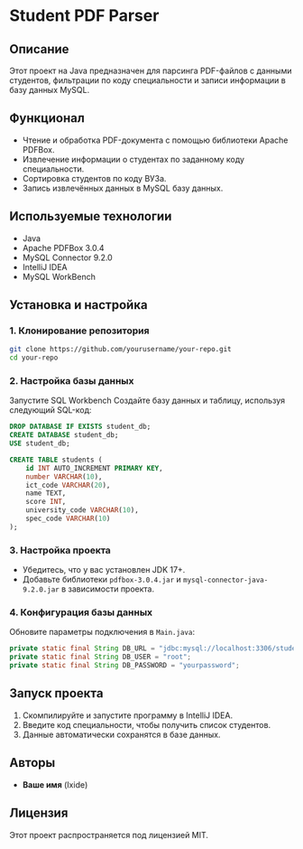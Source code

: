 # Student PDF Parser

## Описание
Этот проект на Java предназначен для парсинга PDF-файлов с данными студентов, фильтрации по коду специальности и записи информации в базу данных MySQL.

## Функционал
- Чтение и обработка PDF-документа с помощью библиотеки Apache PDFBox.
- Извлечение информации о студентах по заданному коду специальности.
- Сортировка студентов по коду ВУЗа.
- Запись извлечённых данных в MySQL базу данных.

## Используемые технологии
- Java
- Apache PDFBox 3.0.4
- MySQL Connector 9.2.0
- IntelliJ IDEA
- MySQL WorkBench

## Установка и настройка

### 1. Клонирование репозитория
```sh
git clone https://github.com/yourusername/your-repo.git
cd your-repo
```

### 2. Настройка базы данных
Запустите SQL Workbench
Создайте базу данных и таблицу, используя следующий SQL-код:
```sql
DROP DATABASE IF EXISTS student_db;
CREATE DATABASE student_db;
USE student_db;

CREATE TABLE students (
    id INT AUTO_INCREMENT PRIMARY KEY,
    number VARCHAR(10),
    ict_code VARCHAR(20),
    name TEXT,
    score INT,
    university_code VARCHAR(10),
    spec_code VARCHAR(10)
);
```

### 3. Настройка проекта
- Убедитесь, что у вас установлен JDK 17+.
- Добавьте библиотеки `pdfbox-3.0.4.jar` и `mysql-connector-java-9.2.0.jar` в зависимости проекта.

### 4. Конфигурация базы данных
Обновите параметры подключения в `Main.java`:
```java
private static final String DB_URL = "jdbc:mysql://localhost:3306/student_db";
private static final String DB_USER = "root";
private static final String DB_PASSWORD = "yourpassword";
```

## Запуск проекта
1. Скомпилируйте и запустите программу в IntelliJ IDEA.
2. Введите код специальности, чтобы получить список студентов.
3. Данные автоматически сохранятся в базе данных.

## Авторы
- **Ваше имя** (Ixide)

## Лицензия
Этот проект распространяется под лицензией MIT.

